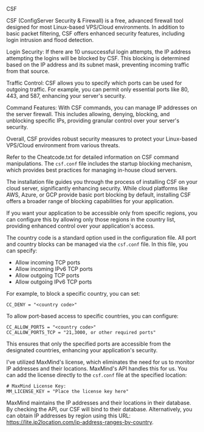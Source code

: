 CSF

CSF (ConfigServer Security & Firewall) is a free, advanced firewall tool designed for most Linux-based VPS/Cloud environments. In addition to basic packet filtering, CSF offers enhanced security features, including login intrusion and flood detection.

Login Security: If there are 10 unsuccessful login attempts, the IP address attempting the logins will be blocked by CSF. This blocking is determined based on the IP address and its subnet mask, preventing incoming traffic from that source.

Traffic Control: CSF allows you to specify which ports can be used for outgoing traffic. For example, you can permit only essential ports like 80, 443, and 587, enhancing your server's security.

Command Features: With CSF commands, you can manage IP addresses on the server firewall. This includes allowing, denying, blocking, and unblocking specific IPs, providing granular control over your server's security.

Overall, CSF provides robust security measures to protect your Linux-based VPS/Cloud environment from various threats.

Refer to the Cheatcode.txt for detailed information on CSF command manipulations. The `csf.conf` file includes the startup blocking mechanism, which provides best practices for managing in-house cloud servers.

The installation file guides you through the process of installing CSF on your cloud server, significantly enhancing security. While cloud platforms like AWS, Azure, or GCP provide basic port blocking by default, installing CSF offers a broader range of blocking capabilities for your application.

If you want your application to be accessible only from specific regions, you can configure this by allowing only those regions in the country list, providing enhanced control over your application's access.

The country code is a standard option used in the configuration file. All port and country blocks can be managed via the `csf.conf` file. In this file, you can specify:

- Allow incoming TCP ports
- Allow incoming IPv6 TCP ports
- Allow outgoing TCP ports
- Allow outgoing IPv6 TCP ports

For example, to block a specific country, you can set:

```
CC_DENY = "<country code>"
```

To allow port-based access to specific countries, you can configure:

```
CC_ALLOW_PORTS = "<country code>"
CC_ALLOW_PORTS_TCP = "21,3000, or other required ports"
```

This ensures that only the specified ports are accessible from the designated countries, enhancing your application's security.

I've utilized MaxMind's license, which eliminates the need for us to monitor IP addresses and their locations. MaxMind's API handles this for us. You can add the license directly to the `csf.conf` file at the specified location:

```
# MaxMind License Key:
MM_LICENSE_KEY = "Place the license key here"
```

MaxMind maintains the IP addresses and their locations in their database. By checking the API, our CSF will bind to their database. Alternatively, you can obtain IP addresses by region using this URL: https://lite.ip2location.com/ip-address-ranges-by-country.

